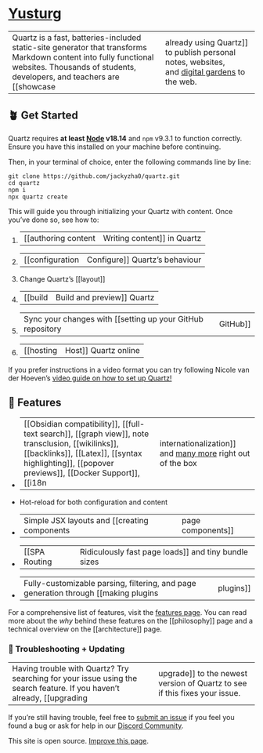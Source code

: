 # [Yusturg](https://nordinmp.github.io/Yusturg/)

|   |   |
|---|---|
|Quartz is a fast, batteries-included static-site generator that transforms Markdown content into fully functional websites. Thousands of students, developers, and teachers are [[showcase|already using Quartz]] to publish personal notes, websites, and [digital gardens](https://jzhao.xyz/posts/networked-thought) to the web.|

## 🪴 Get Started[](https://nordinmp.github.io/Yusturg/#-get-started)

Quartz requires **at least [Node](https://nodejs.org/) v18.14** and `npm` v9.3.1 to function correctly. Ensure you have this installed on your machine before continuing.

Then, in your terminal of choice, enter the following commands line by line:

```
git clone https://github.com/jackyzha0/quartz.git
cd quartz
npm i
npx quartz create
```

This will guide you through initializing your Quartz with content. Once you’ve done so, see how to:

1. |   |   |
    |---|---|
    |[[authoring content|Writing content]] in Quartz|
    
2. |   |   |
    |---|---|
    |[[configuration|Configure]] Quartz’s behaviour|
    
3. Change Quartz’s [[layout]]
4. |   |   |
    |---|---|
    |[[build|Build and preview]] Quartz|
    
5. |   |   |
    |---|---|
    |Sync your changes with [[setting up your GitHub repository|GitHub]]|
    
6. |   |   |
    |---|---|
    |[[hosting|Host]] Quartz online|
    

If you prefer instructions in a video format you can try following Nicole van der Hoeven’s [video guide on how to set up Quartz!](https://www.youtube.com/watch?v=6s6DT1yN4dw&t=227s)

## 🔧 Features[](https://nordinmp.github.io/Yusturg/#-features)

- |   |   |
    |---|---|
    |[[Obsidian compatibility]], [[full-text search]], [[graph view]], note transclusion, [[wikilinks]], [[backlinks]], [[Latex]], [[syntax highlighting]], [[popover previews]], [[Docker Support]], [[i18n|internationalization]] and [many more](https://nordinmp.github.io/Yusturg/features) right out of the box|
    
- Hot-reload for both configuration and content
- |   |   |
    |---|---|
    |Simple JSX layouts and [[creating components|page components]]|
    
- |   |   |
    |---|---|
    |[[SPA Routing|Ridiculously fast page loads]] and tiny bundle sizes|
    
- |   |   |
    |---|---|
    |Fully-customizable parsing, filtering, and page generation through [[making plugins|plugins]]|
    

For a comprehensive list of features, visit the [features page](https://nordinmp.github.io/features). You can read more about the _why_ behind these features on the [[philosophy]] page and a technical overview on the [[architecture]] page.

### 🚧 Troubleshooting + Updating[](https://nordinmp.github.io/Yusturg/#-troubleshooting--updating)

|   |   |
|---|---|
|Having trouble with Quartz? Try searching for your issue using the search feature. If you haven’t already, [[upgrading|upgrade]] to the newest version of Quartz to see if this fixes your issue.|

If you’re still having trouble, feel free to [submit an issue](https://github.com/jackyzha0/quartz/issues) if you feel you found a bug or ask for help in our [Discord Community](https://discord.gg/cRFFHYye7t).

This site is open source. [Improve this page](https://github.com/nordinmp/Yusturg/edit/v4/docs/index.md).